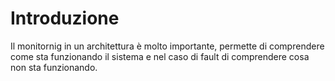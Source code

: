 # Introduzione
Il monitornig in un architettura è molto importante, permette di comprendere come sta funzionando il sistema e nel caso di fault di comprendere cosa non sta funzionando. 
